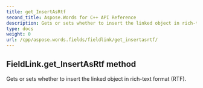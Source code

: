 ```yaml
---
title: get_InsertAsRtf
second_title: Aspose.Words for C++ API Reference
description: Gets or sets whether to insert the linked object in rich-text format (RTF). 
type: docs
weight: 0
url: /cpp/aspose.words.fields/fieldlink/get_insertasrtf/
---
```

## FieldLink.get_InsertAsRtf method


Gets or sets whether to insert the linked object in rich-text format (RTF).

